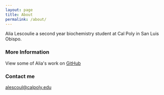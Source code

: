 ```yaml
---
layout: page
title: About
permalink: /about/
---
```


Alia Lescoulie a second year biochemistry student at Cal Poly in San Luis Obispo. 

### More Information

View some of Alia's work on [GitHub](https://github.com/ALescoulie)

### Contact me

[alescoul@calpoly.edu](mailto:alescoul@calpoly.edu)
